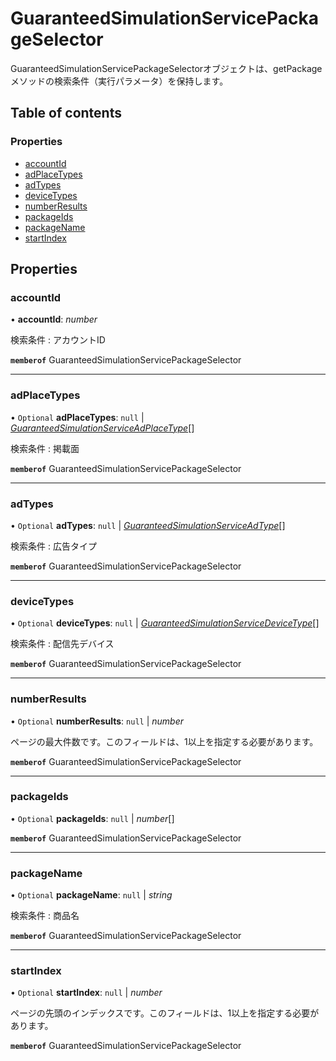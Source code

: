 # GuaranteedSimulationServicePackageSelector


<div lang=\"ja\">GuaranteedSimulationServicePackageSelectorオブジェクトは、getPackageメソッドの検索条件（実行パラメータ）を保持します。</div> 

## Table of contents

### Properties

- [accountId](guaranteedsimulationservicepackageselector.md#accountid)
- [adPlaceTypes](guaranteedsimulationservicepackageselector.md#adplacetypes)
- [adTypes](guaranteedsimulationservicepackageselector.md#adtypes)
- [deviceTypes](guaranteedsimulationservicepackageselector.md#devicetypes)
- [numberResults](guaranteedsimulationservicepackageselector.md#numberresults)
- [packageIds](guaranteedsimulationservicepackageselector.md#packageids)
- [packageName](guaranteedsimulationservicepackageselector.md#packagename)
- [startIndex](guaranteedsimulationservicepackageselector.md#startindex)

## Properties

### accountId

• **accountId**: *number*

<div lang=\"ja\">検索条件 : アカウントID</div> 

**`memberof`** GuaranteedSimulationServicePackageSelector

___

### adPlaceTypes

• `Optional` **adPlaceTypes**: ``null`` \| [*GuaranteedSimulationServiceAdPlaceType*](./enums/guaranteedsimulationserviceadplacetype.md)[]

<div lang=\"ja\">検索条件 : 掲載面</div> 

**`memberof`** GuaranteedSimulationServicePackageSelector

___

### adTypes

• `Optional` **adTypes**: ``null`` \| [*GuaranteedSimulationServiceAdType*](./enums/guaranteedsimulationserviceadtype.md)[]

<div lang=\"ja\">検索条件 : 広告タイプ</div> 

**`memberof`** GuaranteedSimulationServicePackageSelector

___

### deviceTypes

• `Optional` **deviceTypes**: ``null`` \| [*GuaranteedSimulationServiceDeviceType*](./enums/guaranteedsimulationservicedevicetype.md)[]

<div lang=\"ja\">検索条件 : 配信先デバイス</div> 

**`memberof`** GuaranteedSimulationServicePackageSelector

___

### numberResults

• `Optional` **numberResults**: ``null`` \| *number*

<div lang=\"ja\">ページの最大件数です。このフィールドは、1以上を指定する必要があります。</div> 

**`memberof`** GuaranteedSimulationServicePackageSelector

___

### packageIds

• `Optional` **packageIds**: ``null`` \| *number*[]

**`memberof`** GuaranteedSimulationServicePackageSelector

___

### packageName

• `Optional` **packageName**: ``null`` \| *string*

<div lang=\"ja\">検索条件 : 商品名</div> 

**`memberof`** GuaranteedSimulationServicePackageSelector

___

### startIndex

• `Optional` **startIndex**: ``null`` \| *number*

<div lang=\"ja\">ページの先頭のインデックスです。このフィールドは、1以上を指定する必要があります。</div> 

**`memberof`** GuaranteedSimulationServicePackageSelector
